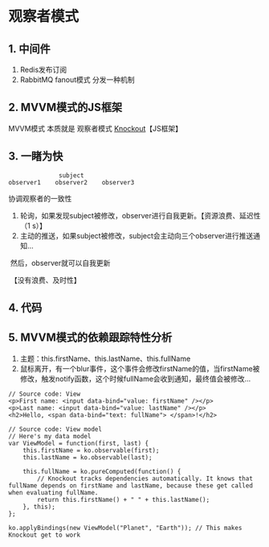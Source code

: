 # 观察者模式

## 1. 中间件

1. Redis发布订阅
2. RabbitMQ fanout模式 分发一种机制

## 2. MVVM模式的JS框架

MVVM模式	本质就是 观察者模式 [Knockout](https://knockoutjs.com/)【JS框架】 

## 3. 一睹为快

```
              subject
observer1    observer2    observer3
```

协调观察者的一致性

1. 轮询，如果发现subject被修改，observer进行自我更新。【资源浪费、延迟性（1 s）】
2. 主动的推送，如果subject被修改，subject会主动向三个observer进行推送通知...

​                               然后，observer就可以自我更新

​                                                                                                          【没有浪费、及时性】

## 4. 代码

## 5. MVVM模式的依赖跟踪特性分析

1. 主题：this.firstName、this.lastName、this.fullName
2. 鼠标离开，有一个blur事件，这个事件会修改firstName的值，当firstName被修改，触发notify函数，这个时候fullName会收到通知，最终值会被修改...

```
// Source code: View
<p>First name: <input data-bind="value: firstName" /></p>
<p>Last name: <input data-bind="value: lastName" /></p>
<h2>Hello, <span data-bind="text: fullName"> </span>!</h2>

// Source code: View model
// Here's my data model
var ViewModel = function(first, last) {
    this.firstName = ko.observable(first);
    this.lastName = ko.observable(last);
 
    this.fullName = ko.pureComputed(function() {
        // Knockout tracks dependencies automatically. It knows that fullName depends on firstName and lastName, because these get called when evaluating fullName.
        return this.firstName() + " " + this.lastName();
    }, this);
};
 
ko.applyBindings(new ViewModel("Planet", "Earth")); // This makes Knockout get to work
```

